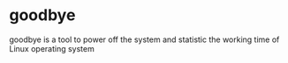 # goodbye
goodbye is a tool to power off the system and statistic  the working time of Linux operating system
